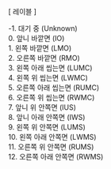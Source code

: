 [ 레이블 ]

-1. 대기 중 (Unknown)
<br>0. 앞니 바깥면 (IO)
<br>1. 왼쪽 바깥면 (LMO)
<br>2. 오른쪽 바깥면 (RMO)
<br>3. 왼쪽 아래 씹는면 (LUMC)
<br>4. 왼쪽 위 씹는면 (LWMC)
<br>5. 오른쪽 아래 씹는면 (RUMC)
<br>6. 오른쪽 위 씹는면 (RWMC)
<br>7. 앞니 위 안쪽면 (IUS)
<br>8. 앞니 아래 안쪽면 (IWS)
<br>9. 왼쪽 위 안쪽면 (LUMS)
<br>10. 왼쪽 아래 안쪽면 (LWMS)
<br>11. 오른쪽 위 안쪽면 (RUMS)
<br>12. 오른쪽 아래 안쪽면 (RWMS)
